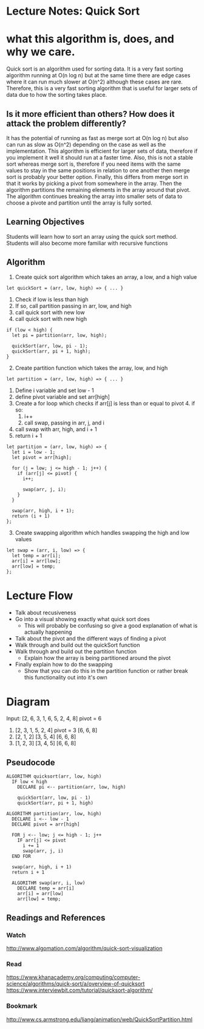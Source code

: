 # Lecture Notes: Quick Sort

# what this algorithm is, does, and why we care.
Quick sort is an algorithm used for sorting data. It is a very fast sorting algorithm running at O(n log n) but at the same time there are edge cases where it can run much slower at O(n^2) although these cases are rare. Therefore, this is a very fast sorting algorithm that is useful for larger sets of data due to how the sorting takes place. 

## Is it more efficient than others? How does it attack the problem differently?
It has the potential of running as fast as merge sort at O(n log n) but also can run as slow as O(n^2) depending on the case as well as the implementation. This algorithm is efficient for larger sets of data, therefore if you implement it well it should run at a faster time. Also, this is not a stable sort whereas merge sort is, therefore if you need items with the same values to stay in the same positions in relation to one another then merge sort is probably your better option. Finally, this differs from merge sort in that it works by picking a pivot from somewhere in the array. Then the algorithm partitions the remaining elements in the array around that pivot. The algorithm continues breaking the array into smaller sets of data to choose a pivote and partition until the array is fully sorted.

## Learning Objectives
Students will learn how to sort an array using the quick sort method. 
Students will also become more familiar with recursive functions

## Algorithm
1. Create quick sort algorithm which takes an array, a low, and a high value
```
let quickSort = (arr, low, high) => { ... }
```
  1. Check if low is less than high
  2. If so, call partition passing in arr, low, and high
  3. call quick sort with new low
  4. call quick sort with new high
  ```
  if (low < high) {
    let pi = partition(arr, low, high);

    quickSort(arr, low, pi - 1);
    quickSort(arr, pi + 1, high);
  }
  ```
2. Create partition function which takes the array, low, and high
```
let partition = (arr, low, high) => { ... }
  ```
  1. Define i variable and set low - 1
  2. define pivot variable and set arr[high] 
  3. Create a for loop which checks if arr[j] is less than or equal to pivot
    4. if so:
      1. i++
      2. call swap, passing in arr, j, and i
  4. call swap with arr, high, and i + 1
  5. return i + 1

  ```
  let partition = (arr, low, high) => {
    let i = low - 1;
    let pivot = arr[high];

    for (j = low; j <= high - 1; j++) {
      if (arr[j] <= pivot) {
        i++;

        swap(arr, j, i);
      }
    }

    swap(arr, high, i + 1);
    return (i + 1)
  };
  ```
3. Create swapping algorithm which handles swapping the high and low values
```
let swap = (arr, i, low) => {
  let temp = arr[i];
  arr[i] = arr[low];
  arr[low] = temp;
};
```


# Lecture Flow
* Talk about recusiveness 
* Go into a visual showing exactly what quick sort does
  * This will probably be confusing so give a good explanation of what is actually happening
* Talk about the pivot and the different ways of finding a pivot
* Walk through and build out the quickSort function
* Walk through and build out the partition function
  * Explain how the array is being partitioned around the pivot
* Finally explain how to do the swapping
  * Show that you can do this in the partition function or rather break this functionality out into it's own

# Diagram
Input: [2, 6, 3, 1, 6, 5, 2, 4, 8] pivot = 6
1. [2, 3, 1, 5, 2, 4] pivot = 3  [6, 6, 8]
2. [2, 1, 2]    [3, 5, 4]   [6, 6, 8]
3. [1, 2, 3]    [3, 4, 5]   [6, 6, 8]

## Pseudocode
```
ALGORITHM quicksort(arr, low, high)
  IF low < high
    DECLARE pi <-- partition(arr, low, high)

    quickSort(arr, low, pi - 1)
    quickSort(arr, pi + 1, high)

ALGORITHM partition(arr, low, high)
  DECLARE i <-- low - 1
  DECLARE pivot = arr[high]

  FOR j <-- low; j <= high - 1; j++
    IF arr[j] <= pivot
      i += 1
      swap(arr, j, i)
  END FOR

  swap(arr, high, i + 1)
  return i + 1

  ALGORITHM swap(arr, i, low)
    DECLARE temp = arr[i]
    arr[i] = arr[low]
    arr[low] = temp;

```

## Readings and References
### Watch
http://www.algomation.com/algorithm/quick-sort-visualization

### Read
https://www.khanacademy.org/computing/computer-science/algorithms/quick-sort/a/overview-of-quicksort
https://www.interviewbit.com/tutorial/quicksort-algorithm/

### Bookmark
http://www.cs.armstrong.edu/liang/animation/web/QuickSortPartition.html